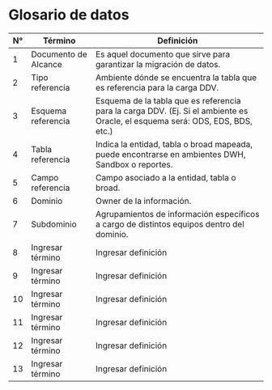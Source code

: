 # Glosario de datos

| N° |     Término     |      Definición     |
|----|---------------- | ------------------- |  
| 1 | Documento de Alcance | Es aquel documento que sirve para garantizar la migración de datos. |         
| 2  |Tipo referencia  | Ambiente dónde se encuentra la tabla que es referencia para la carga DDV. |
| 3  |Esquema referencia | Esquema de la tabla que es referencia para la carga DDV. (Ej. Si el ambiente es Oracle, el esquema será: ODS, EDS, BDS, etc.) |
| 4  |Tabla referencia | Indica la entidad, tabla o broad mapeada, puede encontrarse en ambientes DWH, Sandbox o reportes. |
| 5  |Campo referencia | Campo asociado a la entidad, tabla o broad. |
| 6  |Dominio | Owner de la información. |
| 7  |Subdominio | Agrupamientos de información específicos a cargo de distintos equipos dentro del dominio. |
| 8  |Ingresar término | Ingresar definición |
| 9  |Ingresar término | Ingresar definición |
| 10  |Ingresar término | Ingresar definición |
| 11 |Ingresar término | Ingresar definición |
| 12 |Ingresar término | Ingresar definición |
| 13 |Ingresar término | Ingresar definición |
